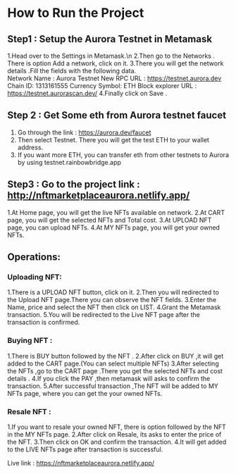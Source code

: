# How to Run the Project

## Step1  :  Setup the Aurora Testnet in Metamask
1.Head over to the Settings in Metamask.\n
2.Then go to the Networks . There is option Add a network, click on it.
3.There you will get the network details .Fill the fields with the following data.    	
Network Name : Aurora Testnet
New RPC URL : https://testnet.aurora.dev
Chain ID: 1313161555
Currency Symbol: ETH
Block explorer URL : https://testnet.aurorascan.dev/
   	4.Finally click on Save .
## Step 2 : Get Some eth from Aurora testnet faucet
1.	Go through the link : https://aurora.dev/faucet
2.	Then select Testnet. There you will get the test ETH to your wallet address.
3.	If you want more ETH, you can transfer eth from other testnets to Aurora by using testnet.rainbowbridge.app

## Step3 : Go to the project link :   http://nftmarketplaceaurora.netlify.app/
 1.At Home page, you will get the live NFTs available on network.
 2.At CART page, you will get the selected NFTs and Total cost.
 3.At UPLOAD NFT page, you can upload NFTs.
 4.At MY NFTs page, you will get your owned NFTs.
## Operations:
### Uploading NFT:
1.There is a UPLOAD NFT button, click on it.
2.Then you will redirected to the Upload NFT page.There you can observe the NFT fields.
3.Enter the Name, price and select the NFT then click on LIST.
4.Grant the Metamask transaction.
5.You will be redirected to the Live NFT page after the transaction is confirmed.
### Buying NFT : 
1.There is BUY button followed by the NFT .
2.After click on BUY ,it will get added to the CART page.(You can select multiple NFTs)
3.After selecting the NFTs ,go to the CART page .There you get the selected NFTs and cost details .
4.If you click the PAY ,then metamask will asks to confirm the transaction.
5.After successful transaction ,The NFT will be added to MY NFTs page, where you can get the your owned NFTs.

### Resale NFT :
1.If you want to resale your owned NFT, there is option followed by the NFT in the MY NFTs page.
2.After click on Resale, its asks to enter the price of the NFT.
3.Then click on OK and confirm the transaction.
4.It will get added to the LIVE NFTs page after transaction is successful.
  
Live link : https://nftmarketplaceaurora.netlify.app/

